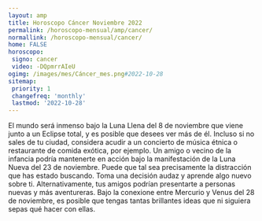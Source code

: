 ```yaml
---
layout: amp
title: Horoscopo Cáncer Noviembre 2022 
permalink: /horoscopo-mensual/amp/cancer/
normallink: /horoscopo-mensual/cancer/
home: FALSE
horoscopo:
 signo: cancer
 video: -DQpmrrAIeU
ogimg: /images/mes/Cáncer_mes.png#2022-10-28
sitemap:
 priority: 1
 changefreq: 'monthly'
 lastmod: '2022-10-28'
---
```



El mundo será inmenso bajo la Luna Llena del 8 de noviembre que viene junto a un Eclipse total, y es posible que desees ver más de él. Incluso si no sales de tu ciudad, considera acudir a un concierto de música étnica o restaurante de comida exótica, por ejemplo. Un amigo o vecino de la infancia podría mantenerte en acción bajo la manifestación de la Luna Nueva del 23 de noviembre. Puede que tal sea precisamente la distracción que has estado buscando. Toma una decisión audaz y aprende algo nuevo sobre ti. Alternativamente, tus amigos podrían presentarte a personas nuevas y más aventureras. Bajo la conexione entre Mercurio y Venus del 28 de noviembre, es posible que tengas tantas brillantes ideas que ni siguiera sepas qué hacer con ellas.